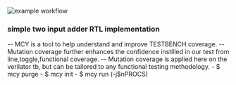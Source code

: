 ![example workflow](https://github.com/npatsiatzis/simple_adder/actions/workflows/mcy_coverage.yml/badge.svg)
### simple two input adder RTL implementation

-- MCY is a tool to help understand and improve TESTBENCH coverage.
-- Mutation coverage further enhances the confidence instilled in our test from line,toggle,functional coverage.
-- Mutation coverage is applied here on the verilator tb, but can be tailored to any functional testing methodology.
    - $ mcy purge
    - $ mcy init
    - $ mcy run (-j$nPROCS)

